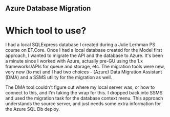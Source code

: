 ## Azure Database Migration 

# Which tool to use?
I had a local SQLExpress database I created during a Julie Lerhman PS course on EF.Core.  Once I had a local database created for the Model first approach, I wanted to migrate the API and the database to Azure. 
It's been a minute since I worked with Azure, actually pre-GU using the 1.x frameworks/APIs for queue and storage, etc.  The migration tools were new, very new (to me) and I had two choices - (Azure) Data Migration Assistant (DMA) and a SSMS utility for the migration as well.


The DMA tool couldn't figure out where my local server was, or how to connect to this, and I'm taking the wrap for this.  I dropped back into SSMS and used the migration task for the database context menu.  This approach understands the source server, and just needs some extra information for the Azure SQL Db deploy.

